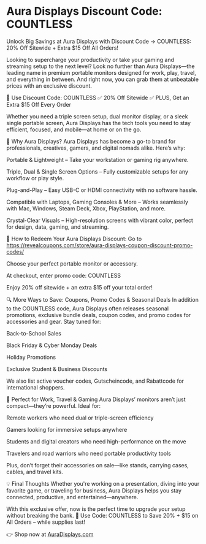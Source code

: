 # Aura Displays Discount Code: COUNTLESS
Unlock Big Savings at Aura Displays with Discount Code → COUNTLESS: 20% Off Sitewide + Extra $15 Off All Orders!

Looking to supercharge your productivity or take your gaming and streaming setup to the next level? Look no further than Aura Displays—the leading name in premium portable monitors designed for work, play, travel, and everything in between. And right now, you can grab them at unbeatable prices with an exclusive discount.

🎉 Use Discount Code: COUNTLESS
✅ 20% Off Sitewide
✅ PLUS, Get an Extra $15 Off Every Order

Whether you need a triple screen setup, dual monitor display, or a sleek single portable screen, Aura Displays has the tech tools you need to stay efficient, focused, and mobile—at home or on the go.

🚀 Why Aura Displays?
Aura Displays has become a go-to brand for professionals, creatives, gamers, and digital nomads alike. Here’s why:

Portable & Lightweight – Take your workstation or gaming rig anywhere.

Triple, Dual & Single Screen Options – Fully customizable setups for any workflow or play style.

Plug-and-Play – Easy USB-C or HDMI connectivity with no software hassle.

Compatible with Laptops, Gaming Consoles & More – Works seamlessly with Mac, Windows, Steam Deck, Xbox, PlayStation, and more.

Crystal-Clear Visuals – High-resolution screens with vibrant color, perfect for design, data, gaming, and streaming.

🛒 How to Redeem Your Aura Displays Discount:
Go to https://revealcoupons.com/store/aura-displays-coupon-discount-promo-codes/

Choose your perfect portable monitor or accessory.

At checkout, enter promo code: COUNTLESS

Enjoy 20% off sitewide + an extra $15 off your total order!

🔍 More Ways to Save: Coupons, Promo Codes & Seasonal Deals
In addition to the COUNTLESS code, Aura Displays often releases seasonal promotions, exclusive bundle deals, coupon codes, and promo codes for accessories and gear. Stay tuned for:

Back-to-School Sales

Black Friday & Cyber Monday Deals

Holiday Promotions

Exclusive Student & Business Discounts

We also list active voucher codes, Gutscheincode, and Rabattcode for international shoppers.

🧳 Perfect for Work, Travel & Gaming
Aura Displays’ monitors aren’t just compact—they’re powerful. Ideal for:

Remote workers who need dual or triple-screen efficiency

Gamers looking for immersive setups anywhere

Students and digital creators who need high-performance on the move

Travelers and road warriors who need portable productivity tools

Plus, don’t forget their accessories on sale—like stands, carrying cases, cables, and travel kits.

💡 Final Thoughts
Whether you're working on a presentation, diving into your favorite game, or traveling for business, Aura Displays helps you stay connected, productive, and entertained—anywhere.

With this exclusive offer, now is the perfect time to upgrade your setup without breaking the bank.
🎁 Use Code: COUNTLESS to Save 20% + $15 on All Orders – while supplies last!

👉 Shop now at [AuraDisplays.com](https://aura-displays.com/revealcoupons
)

